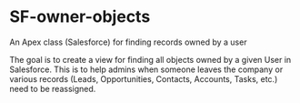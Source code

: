 # SF-owner-objects
An Apex class (Salesforce) for finding records owned by a user

The goal is to create a view for finding all objects owned by a given User in Salesforce. This is to help admins when someone leaves the company or various records (Leads, Opportunities, Contacts, Accounts, Tasks, etc.) need to be reassigned. 
